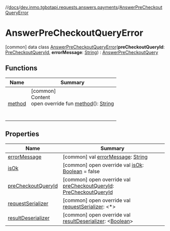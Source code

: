 //[docs](../../../index.md)/[dev.inmo.tgbotapi.requests.answers.payments](../index.md)/[AnswerPreCheckoutQueryError](index.md)



# AnswerPreCheckoutQueryError  
 [common] data class [AnswerPreCheckoutQueryError](index.md)(**preCheckoutQueryId**: [PreCheckoutQueryId](../../dev.inmo.tgbotapi.types/index.md#%5Bdev.inmo.tgbotapi.types%2FPreCheckoutQueryId%2F%2F%2FPointingToDeclaration%2F%5D%2FClasslikes%2F625018081), **errorMessage**: [String](https://kotlinlang.org/api/latest/jvm/stdlib/kotlin/-string/index.html)) : [AnswerPreCheckoutQuery](../../dev.inmo.tgbotapi.requests.answers.payments.abstracts/-answer-pre-checkout-query/index.md)   


## Functions  
  
|  Name |  Summary | 
|---|---|
| <a name="dev.inmo.tgbotapi.requests.answers.payments.abstracts/AnswerPreCheckoutQuery/method/#/PointingToDeclaration/"></a>[method](../../dev.inmo.tgbotapi.requests.answers.payments.abstracts/-answer-pre-checkout-query/method.md)| <a name="dev.inmo.tgbotapi.requests.answers.payments.abstracts/AnswerPreCheckoutQuery/method/#/PointingToDeclaration/"></a>[common]  <br>Content  <br>open override fun [method](../../dev.inmo.tgbotapi.requests.answers.payments.abstracts/-answer-pre-checkout-query/method.md)(): [String](https://kotlinlang.org/api/latest/jvm/stdlib/kotlin/-string/index.html)  <br><br><br>|


## Properties  
  
|  Name |  Summary | 
|---|---|
| <a name="dev.inmo.tgbotapi.requests.answers.payments/AnswerPreCheckoutQueryError/errorMessage/#/PointingToDeclaration/"></a>[errorMessage](error-message.md)| <a name="dev.inmo.tgbotapi.requests.answers.payments/AnswerPreCheckoutQueryError/errorMessage/#/PointingToDeclaration/"></a> [common] val [errorMessage](error-message.md): [String](https://kotlinlang.org/api/latest/jvm/stdlib/kotlin/-string/index.html)   <br>|
| <a name="dev.inmo.tgbotapi.requests.answers.payments/AnswerPreCheckoutQueryError/isOk/#/PointingToDeclaration/"></a>[isOk](is-ok.md)| <a name="dev.inmo.tgbotapi.requests.answers.payments/AnswerPreCheckoutQueryError/isOk/#/PointingToDeclaration/"></a> [common] open override val [isOk](is-ok.md): [Boolean](https://kotlinlang.org/api/latest/jvm/stdlib/kotlin/-boolean/index.html) = false   <br>|
| <a name="dev.inmo.tgbotapi.requests.answers.payments/AnswerPreCheckoutQueryError/preCheckoutQueryId/#/PointingToDeclaration/"></a>[preCheckoutQueryId](pre-checkout-query-id.md)| <a name="dev.inmo.tgbotapi.requests.answers.payments/AnswerPreCheckoutQueryError/preCheckoutQueryId/#/PointingToDeclaration/"></a> [common] open override val [preCheckoutQueryId](pre-checkout-query-id.md): [PreCheckoutQueryId](../../dev.inmo.tgbotapi.types/index.md#%5Bdev.inmo.tgbotapi.types%2FPreCheckoutQueryId%2F%2F%2FPointingToDeclaration%2F%5D%2FClasslikes%2F625018081)   <br>|
| <a name="dev.inmo.tgbotapi.requests.answers.payments/AnswerPreCheckoutQueryError/requestSerializer/#/PointingToDeclaration/"></a>[requestSerializer](request-serializer.md)| <a name="dev.inmo.tgbotapi.requests.answers.payments/AnswerPreCheckoutQueryError/requestSerializer/#/PointingToDeclaration/"></a> [common] open override val [requestSerializer](request-serializer.md): <*>   <br>|
| <a name="dev.inmo.tgbotapi.requests.answers.payments/AnswerPreCheckoutQueryError/resultDeserializer/#/PointingToDeclaration/"></a>[resultDeserializer](index.md#%5Bdev.inmo.tgbotapi.requests.answers.payments%2FAnswerPreCheckoutQueryError%2FresultDeserializer%2F%23%2FPointingToDeclaration%2F%5D%2FProperties%2F625018081)| <a name="dev.inmo.tgbotapi.requests.answers.payments/AnswerPreCheckoutQueryError/resultDeserializer/#/PointingToDeclaration/"></a> [common] open override val [resultDeserializer](index.md#%5Bdev.inmo.tgbotapi.requests.answers.payments%2FAnswerPreCheckoutQueryError%2FresultDeserializer%2F%23%2FPointingToDeclaration%2F%5D%2FProperties%2F625018081): <[Boolean](https://kotlinlang.org/api/latest/jvm/stdlib/kotlin/-boolean/index.html)>   <br>|

